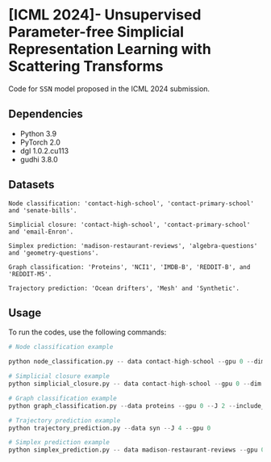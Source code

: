 #  [ICML 2024]- Unsupervised Parameter-free Simplicial Representation Learning with Scattering Transforms
Code for <tt>SSN</tt> model proposed in the ICML 2024 submission.

## Dependencies

- Python 3.9
- PyTorch 2.0
- dgl 1.0.2.cu113
- gudhi 3.8.0


## Datasets

```
Node classification: 'contact-high-school', 'contact-primary-school' and 'senate-bills'.

Simplicial closure: 'contact-high-school', 'contact-primary-school' and 'email-Enron'.

Simplex prediction: 'madison-restaurant-reviews', 'algebra-questions' and 'geometry-questions'.

Graph classification: 'Proteins', 'NCI1', 'IMDB-B', 'REDDIT-B', and 'REDDIT-M5'.

Trajectory prediction: 'Ocean drifters', 'Mesh' and 'Synthetic'.

```

## Usage
To run the codes, use the following commands:
```python
# Node classification example

python node_classification.py -- data contact-high-school --gpu 0 --dim 3, --J 4, --split 0.2 --include_boundary True

# Simplicial closure example
python simplicial_closure.py -- data contact-high-school --gpu 0 --dim 3, --J 4, --split 0.2 --include_boundary True

# Graph classification example
python graph_classification.py --data proteins --gpu 0 --J 2 --include_boundary True

# Trajectory prediction example
python trajectory_prediction.py --data syn --J 4 --gpu 0

# Simplex prediction example
python simplex_prediction.py -- data madison-restaurant-reviews --gpu 0 --dim 3, --J 4, --split 0.2 --include_boundary True
```